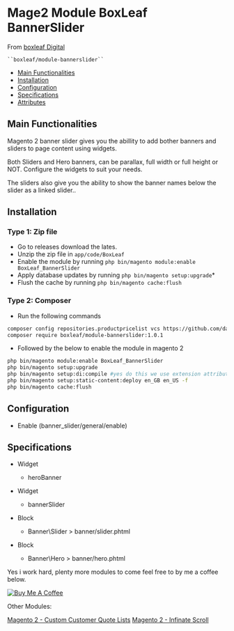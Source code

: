 # Mage2 Module BoxLeaf BannerSlider

From  [boxleaf Digital](https://www.boxleafdigital.com)

    ``boxleaf/module-bannerslider``

 - [Main Functionalities](#markdown-header-main-functionalities)
 - [Installation](#markdown-header-installation)
 - [Configuration](#markdown-header-configuration)
 - [Specifications](#markdown-header-specifications)
 - [Attributes](#markdown-header-attributes)


## Main Functionalities

Magento 2 banner slider gives you the abillity to add bother banners and sliders to page content using widgets.

Both Sliders and Hero banners, can be parallax, full width or full height or NOT. Configure the widgets to suit your needs.

The sliders also give you the ability to show the banner names below the slider as a linked slider.. 

## Installation


### Type 1: Zip file

  - Go to releases download the lates.
 - Unzip the zip file in `app/code/BoxLeaf`
 - Enable the module by running `php bin/magento module:enable BoxLeaf_BannerSlider`
 - Apply database updates by running `php bin/magento setup:upgrade`\*
 - Flush the cache by running `php bin/magento cache:flush`

### Type 2: Composer

 -  Run the following commands
```bash
composer config repositories.productpricelist vcs https://github.com/danrcoull/magento2-hero-banner-slider.git
composer require boxleaf/module-bannerslider:1.0.1
```
 -  Followed by the below to enable the module in magento 2
```bash
php bin/magento module:enable BoxLeaf_BannerSlider
php bin/magento setup:upgrade
php bin/magento setup:di:compile #yes do this we use extension attributes so you can see the original price and the custom price.
php bin/magento setup:static-content:deploy en_GB en_US -f 
php bin/magento cache:flush
```
 


## Configuration

 - Enable (banner_slider/general/enable)


## Specifications

 - Widget
	- heroBanner

 - Widget
	- bannerSlider

 - Block
	- Banner\Slider > banner/slider.phtml

 - Block
	- Banner\Hero > banner/hero.phtml



Yes i work hard, plenty more modules to come feel free to by me a coffee below. 

[![Buy Me A Coffee](https://cdn.buymeacoffee.com/buttons/lato-black.png)](https://www.buymeacoffee.com/BHaNOMl)


Other Modules:

[Magento 2 - Custom Customer Quote Lists](https://github.com/danrcoull/Magento2-Product-Price-List)
[Magento 2 - Infinate Scroll](https://github.com/danrcoull/magento2-catalog-infinite-scroll)

